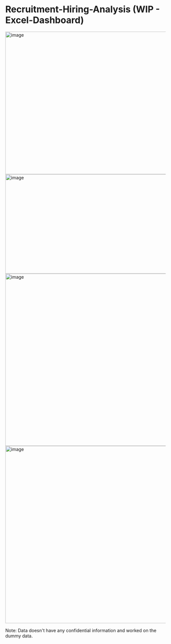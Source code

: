 # Recruitment-Hiring-Analysis (WIP - Excel-Dashboard)


<img width="1347" height="448" alt="image" src="https://github.com/user-attachments/assets/828d9827-81e5-4d28-98a7-923bdfe0faab" />
<img width="1371" height="312" alt="image" src="https://github.com/user-attachments/assets/5d2b5539-db7a-4d4f-8d0a-443378abfa2e" />
<img width="1415" height="541" alt="image" src="https://github.com/user-attachments/assets/8b138c98-2bb7-492f-a926-82d8ca7d5fa8" />
<img width="1472" height="557" alt="image" src="https://github.com/user-attachments/assets/2910940d-78c3-41fc-a9aa-388d48fe3c7d" />





Note: Data doesn't have any confidential information and worked on the dummy data.

